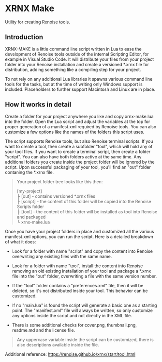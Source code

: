 # XRNX Make

Utility for creating Renoise tools.

## Introduction

XRNX-MAKE is a little command line script written in Lua to ease the development of Renoise tools outside of the internal Scripting Editor, for example in Visual Studio Code. It will distribute your files from your project folder into your Renoise installation and create a versioned *.xrnx file for distribution, adding something like a compiling step for your project.

To not rely on any additional Lua libraries it spawns various command line tools for the tasks, but at the time of writing only Windows support is included. Placeholders to further support Macintosh and Linux are in place.

## How it works in detail

Create a folder for your project anywhere you like and copy xrnx-make.lua into the folder. Open the Lua script and adjust the variables at the top for proper generation of a manifest.xml required by Renoise tools. You can also customize a few options like the names of the folders this script uses.

The script supports Renoise tools, but also Renoise terminal scripts. If you want to create a tool, then create a subfolder "tool", which will hold any of your tool files. If you want to create a terminal script, then create a folder "script". You can also have both folders active at the same time. Any additional folders you create inside the project folder will be ignored by the script. Upon successful packaging of your tool, you'll find an "out" folder contaning the *.xrnx file.

>Your project folder tree looks like this then:  
>  
>[my-project]  
├ [out] - contains versioned *.xrnx files  
├ [script] - the content of this folder will be copied into the Renoise Scripts folder  
├ [tool] - the content of this folder will be installed as tool into Renoise and packaged  
└ xrnx-make.lua

Once you have your project folders in place and customized all the various manifest.xml options, you can run the script. Here is a detailed breakdown of what it does:

- Look for a folder with name "script" and copy the content into Renoise overwriting any existing files with the same name.

- Look for a folder with name "tool", install the content into Renoise removing an old existing installation of your tool and package a *.xrnx file into the "out" folder, overwriting a file with the same version number.

- If the "tool" folder contains a "preferences.xml" file, then it will be deleted, so it's not distributed inside your tool. This behavior can be customized.

- If no "main.lua" is found the script will generate a basic one as a starting point. The "manifest.xml" file will always be written, so only customize any options inside the script and not directly in the XML file.

- There is some additional checks for cover.png, thumbnail.png, readme.md and the license file.

>Any uppercase variable inside the script can be customized, there is also descriptions available inside the file. 


Additional reference: https://renoise.github.io/xrnx/start/tool.html


